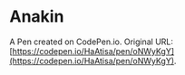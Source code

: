 # Anakin

A Pen created on CodePen.io. Original URL: [https://codepen.io/HaAtisa/pen/oNWyKgY](https://codepen.io/HaAtisa/pen/oNWyKgY).


